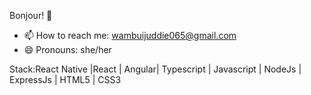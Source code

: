  Bonjour! 👋

- 📫 How to reach me: wambuijuddie065@gmail.com
- 😄 Pronouns: she/her


Stack:React Native |React | Angular| Typescript | Javascript | NodeJs | ExpressJs | HTML5 | CSS3


